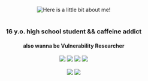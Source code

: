 <div align="center">
<br/>
<img src="https://github.com/buginyourlife/buginyourlife/blob/main/1492986222_Untitled-1.gif?raw=true" alt="Here is a little bit about me!">

<br/>
<br/>

### 16 y.o. high school student && caffeine addict
#### also wanna be Vulnerability Researcher



<div>
<img src="https://img.shields.io/badge/c-%2300599C.svg?style=for-the-badge&logo=c&logoColor=white"/>
<img src="https://img.shields.io/badge/c++-%2300599C.svg?style=for-the-badge&logo=c%2B%2B&logoColor=white"/>

<img src="https://img.shields.io/badge/python-3670A0?style=for-the-badge&logo=python&logoColor=ffdd54"/>

<img src="https://img.shields.io/badge/LeetCode-000000?style=for-the-badge&logo=LeetCode&logoColor=#d16c06"/>

<br/>
<br/>
<img src="https://img.shields.io/badge/-Hackerrank-2EC866?style=for-the-badge&logo=HackerRank&logoColor=white"/>  
<img src="https://img.shields.io/badge/Arch%20Linux-1793D1?logo=arch-linux&logoColor=fff&style=for-the-badge"/>
  
</div>  
